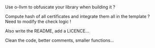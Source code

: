 Use o-llvm to obfuscate your library when building it ?

Compute hash of all certificates and integrate them all in the template ? Need to modify the check logic !

Also write the README, add a LICENCE...

Clean the code, better comments, smaller functions...